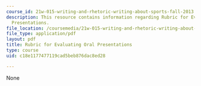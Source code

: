```yaml
---
course_id: 21w-015-writing-and-rhetoric-writing-about-sports-fall-2013
description: This resource contains information regarding Rubric for Evaluating Oral
  Presentations.
file_location: /coursemedia/21w-015-writing-and-rhetoric-writing-about-sports-fall-2013/c18e1177477119cad5beb876dac8ed28_MIT21W_015F13_OralP_rubric.pdf
file_type: application/pdf
layout: pdf
title: Rubric for Evaluating Oral Presentations
type: course
uid: c18e1177477119cad5beb876dac8ed28

---
```

None